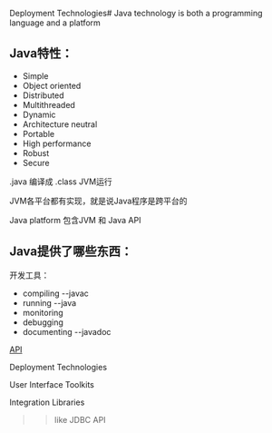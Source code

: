 Deployment Technologies# Java technology is both a programming language and a platform

## Java特性：

* Simple
* Object oriented
* Distributed
* Multithreaded
* Dynamic
* Architecture neutral
* Portable
* High performance
* Robust
* Secure

.java 编译成 .class JVM运行

JVM各平台都有实现，就是说Java程序是跨平台的

Java platform 包含JVM 和 Java API

## Java提供了哪些东西：

开发工具：
* compiling   --javac
* running     --java
* monitoring  
* debugging
* documenting --javadoc

[API](https://docs.oracle.com/javase/8/docs/index.html)

Deployment Technologies

User Interface Toolkits

Integration Libraries
>> like JDBC API
